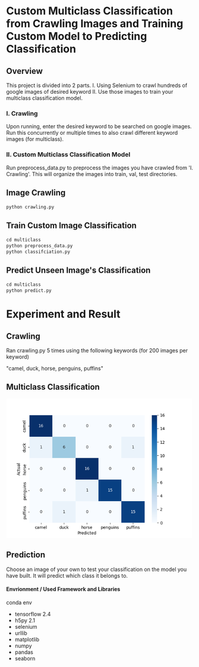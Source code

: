 ﻿# Custom Multiclass Classification from Crawling Images and Training Custom Model to Predicting Classification 

## Overview
This project is divided into 2 parts.
I. Using Selenium to crawl hundreds of google images of desired keyword 
II. Use those images to train your multiclass classification model. 



### I. Crawling
Upon running, enter the desired keyword to be searched on google images.
Run this concurrently or multiple times to also crawl different keyword images (for multiclass).



### II. Custom Multiclass Classification Model
Run preprocess_data.py to preprocess the images you have crawled from 'I. Crawling'.
This will organize the images into train, val, test directories.



## Image Crawling

```
python crawling.py
```

## Train Custom Image Classification 

```
cd multiclass
python preprocess_data.py
python classifciation.py
```

## Predict Unseen Image's Classification 

```
cd multiclass
python predict.py
```


# Experiment and Result

## Crawling
Ran crawling.py 5 times using the following keywords (for 200 images per keyword)

"camel, duck, horse, penguins, puffins"

## Multiclass Classification
  <img src="/result.png" width="500" title="Confusion Matrix">


## Prediction
Choose an image of your own to test your classification on the model you have built. It will predict which class it belongs to.



#### Envrionment / Used Framework and Libraries
conda env

- tensorflow 2.4
- h5py 2.1 
- selenium 
- urllib
- matplotlib
- numpy
- pandas
- seaborn
